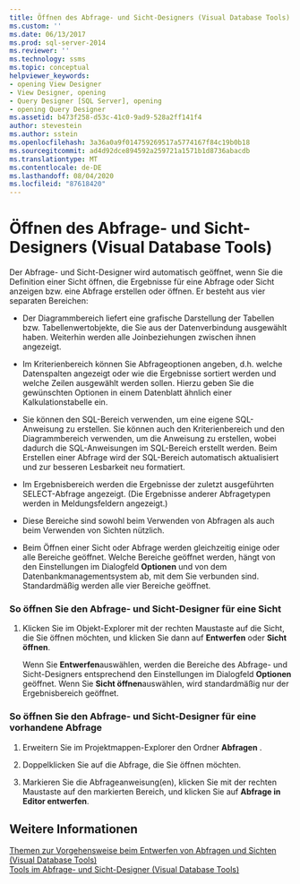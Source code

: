 ```yaml
---
title: Öffnen des Abfrage- und Sicht-Designers (Visual Database Tools) | Microsoft-Dokumentation
ms.custom: ''
ms.date: 06/13/2017
ms.prod: sql-server-2014
ms.reviewer: ''
ms.technology: ssms
ms.topic: conceptual
helpviewer_keywords:
- opening View Designer
- View Designer, opening
- Query Designer [SQL Server], opening
- opening Query Designer
ms.assetid: b473f258-d53c-41c0-9ad9-528a2ff141f4
author: stevestein
ms.author: sstein
ms.openlocfilehash: 3a36a0a9f014759269517a5774167f84c19b0b18
ms.sourcegitcommit: ad4d92dce894592a259721a1571b1d8736abacdb
ms.translationtype: MT
ms.contentlocale: de-DE
ms.lasthandoff: 08/04/2020
ms.locfileid: "87618420"
---
```

# <a name="open-the-query-and-view-designer-visual-database-tools"></a>Öffnen des Abfrage- und Sicht-Designers (Visual Database Tools)
  Der Abfrage- und Sicht-Designer wird automatisch geöffnet, wenn Sie die Definition einer Sicht öffnen, die Ergebnisse für eine Abfrage oder Sicht anzeigen bzw. eine Abfrage erstellen oder öffnen. Er besteht aus vier separaten Bereichen:  
  
-   Der Diagrammbereich liefert eine grafische Darstellung der Tabellen bzw. Tabellenwertobjekte, die Sie aus der Datenverbindung ausgewählt haben. Weiterhin werden alle Joinbeziehungen zwischen ihnen angezeigt.  
  
-   Im Kriterienbereich können Sie Abfrageoptionen angeben, d.h. welche Datenspalten angezeigt oder wie die Ergebnisse sortiert werden und welche Zeilen ausgewählt werden sollen. Hierzu geben Sie die gewünschten Optionen in einem Datenblatt ähnlich einer Kalkulationstabelle ein.  
  
-   Sie können den SQL-Bereich verwenden, um eine eigene SQL-Anweisung zu erstellen. Sie können auch den Kriterienbereich und den Diagrammbereich verwenden, um die Anweisung zu erstellen, wobei dadurch die SQL-Anweisungen im SQL-Bereich erstellt werden. Beim Erstellen einer Abfrage wird der SQL-Bereich automatisch aktualisiert und zur besseren Lesbarkeit neu formatiert.  
  
-   Im Ergebnisbereich werden die Ergebnisse der zuletzt ausgeführten SELECT-Abfrage angezeigt. (Die Ergebnisse anderer Abfragetypen werden in Meldungsfeldern angezeigt.)  
  
-   Diese Bereiche sind sowohl beim Verwenden von Abfragen als auch beim Verwenden von Sichten nützlich.  
  
-   Beim Öffnen einer Sicht oder Abfrage werden gleichzeitig einige oder alle Bereiche geöffnet. Welche Bereiche geöffnet werden, hängt von den Einstellungen im Dialogfeld **Optionen** und von dem Datenbankmanagementsystem ab, mit dem Sie verbunden sind. Standardmäßig werden alle vier Bereiche geöffnet.  
  
### <a name="to-open-the-query-and-view-designer-for-a-view"></a>So öffnen Sie den Abfrage- und Sicht-Designer für eine Sicht  
  
1.  Klicken Sie im Objekt-Explorer mit der rechten Maustaste auf die Sicht, die Sie öffnen möchten, und klicken Sie dann auf **Entwerfen** oder **Sicht öffnen**.  
  
     Wenn Sie **Entwerfen**auswählen, werden die Bereiche des Abfrage- und Sicht-Designers entsprechend den Einstellungen im Dialogfeld **Optionen** geöffnet. Wenn Sie **Sicht öffnen**auswählen, wird standardmäßig nur der Ergebnisbereich geöffnet.  
  
### <a name="to-open-the-query-and-view-designer-for-an-existing-query"></a>So öffnen Sie den Abfrage- und Sicht-Designer für eine vorhandene Abfrage  
  
1.  Erweitern Sie im Projektmappen-Explorer den Ordner **Abfragen** .  
  
2.  Doppelklicken Sie auf die Abfrage, die Sie öffnen möchten.  
  
3.  Markieren Sie die Abfrageanweisung(en), klicken Sie mit der rechten Maustaste auf den markierten Bereich, und klicken Sie auf **Abfrage in Editor entwerfen**.  
  
## <a name="see-also"></a>Weitere Informationen  
 [Themen zur Vorgehensweise beim Entwerfen von Abfragen und Sichten &#40;Visual Database Tools&#41;](visual-database-tools.md)   
 [Tools im Abfrage- und Sicht-Designer &#40;Visual Database Tools&#41;](query-and-view-designer-tools-visual-database-tools.md)  
  
  
